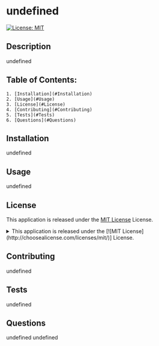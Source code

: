 # undefined
  [![License: MIT](https://img.shields.io/badge/License-MIT-blue.svg)](http://choosealicense.com/licenses/mit/)
  ## Description
  undefined
  ## Table of Contents:
    1. [Installation](#Installation)
    2. [Usage](#Usage)  
    3. [License](#License)
    4. [Contributing](#Contributing)
    5. [Tests](#Tests)
    6. [Questions](#Questions)
  
  ## Installation
  undefined
  ## Usage
  undefined
  ## License
  
  This application is released under the [MIT License](http://choosealicense.com/licenses/mit/) License.
  <details>
  <summary>This application is released under the [![MIT License](http://choosealicense.com/licenses/mit/)] License.</summary>
  <p>MIT License

Copyright (c) [year] [fullname]

Permission is hereby granted, free of charge, to any person obtaining a copy
of this software and associated documentation files (the "Software"), to deal
in the Software without restriction, including without limitation the rights
to use, copy, modify, merge, publish, distribute, sublicense, and/or sell
copies of the Software, and to permit persons to whom the Software is
furnished to do so, subject to the following conditions:

The above copyright notice and this permission notice shall be included in all
copies or substantial portions of the Software.

THE SOFTWARE IS PROVIDED "AS IS", WITHOUT WARRANTY OF ANY KIND, EXPRESS OR
IMPLIED, INCLUDING BUT NOT LIMITED TO THE WARRANTIES OF MERCHANTABILITY,
FITNESS FOR A PARTICULAR PURPOSE AND NONINFRINGEMENT. IN NO EVENT SHALL THE
AUTHORS OR COPYRIGHT HOLDERS BE LIABLE FOR ANY CLAIM, DAMAGES OR OTHER
LIABILITY, WHETHER IN AN ACTION OF CONTRACT, TORT OR OTHERWISE, ARISING FROM,
OUT OF OR IN CONNECTION WITH THE SOFTWARE OR THE USE OR OTHER DEALINGS IN THE
SOFTWARE.
</p>
  </details>
  
  ## Contributing
  undefined
  ## Tests
  undefined
  ## Questions
  undefined undefined

